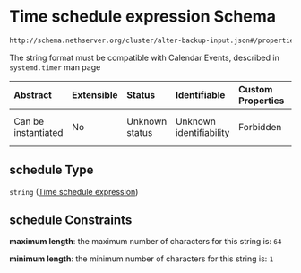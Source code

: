 # Time schedule expression Schema

```txt
http://schema.nethserver.org/cluster/alter-backup-input.json#/properties/schedule
```

The string format must be compatible with Calendar Events, described in `systemd.timer` man page

| Abstract            | Extensible | Status         | Identifiable            | Custom Properties | Additional Properties | Access Restrictions | Defined In                                                                          |
| :------------------ | :--------- | :------------- | :---------------------- | :---------------- | :-------------------- | :------------------ | :---------------------------------------------------------------------------------- |
| Can be instantiated | No         | Unknown status | Unknown identifiability | Forbidden         | Allowed               | none                | [alter-backup-input.json\*](cluster/alter-backup-input.json "open original schema") |

## schedule Type

`string` ([Time schedule expression](alter-backup-input-properties-time-schedule-expression.md))

## schedule Constraints

**maximum length**: the maximum number of characters for this string is: `64`

**minimum length**: the minimum number of characters for this string is: `1`
